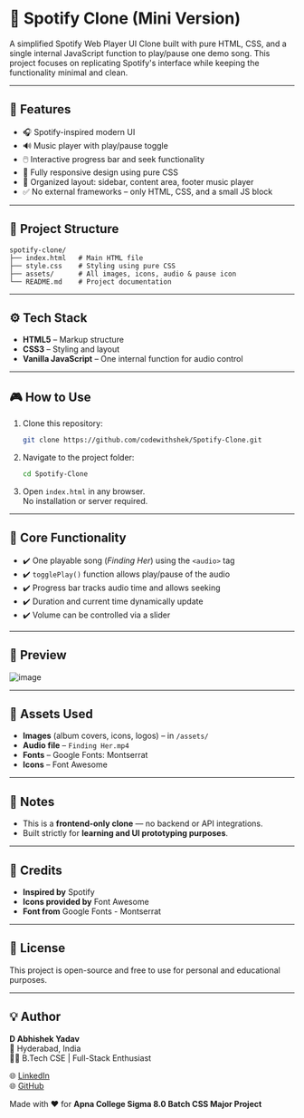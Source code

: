 
# 🎵 Spotify Clone (Mini Version)

A simplified Spotify Web Player UI Clone built with pure HTML, CSS, and a single internal JavaScript function to play/pause one demo song. This project focuses on replicating Spotify's interface while keeping the functionality minimal and clean.

---

## 🚀 Features
- 🎧 Spotify-inspired modern UI
- 🔊 Music player with play/pause toggle
- 🖱️ Interactive progress bar and seek functionality
- 🎨 Fully responsive design using pure CSS
- 📁 Organized layout: sidebar, content area, footer music player
- ✅ No external frameworks – only HTML, CSS, and a small JS block

---

## 📂 Project Structure
```
spotify-clone/
├── index.html   # Main HTML file
├── style.css    # Styling using pure CSS
├── assets/      # All images, icons, audio & pause icon
└── README.md    # Project documentation
```

---

## ⚙️ Tech Stack
- **HTML5** – Markup structure
- **CSS3** – Styling and layout
- **Vanilla JavaScript** – One internal function for audio control

---

## 🎮 How to Use
1. Clone this repository:
   ```bash
   git clone https://github.com/codewithshek/Spotify-Clone.git

   ```

2. Navigate to the project folder:
   ```bash
   cd Spotify-Clone

   ```

3. Open `index.html` in any browser.  
   No installation or server required.

---

## 🔧 Core Functionality
- ✔️ One playable song (*Finding Her*) using the `<audio>` tag
- ✔️ `togglePlay()` function allows play/pause of the audio
- ✔️ Progress bar tracks audio time and allows seeking
- ✔️ Duration and current time dynamically update
- ✔️ Volume can be controlled via a slider

---

## 📸 Preview

![image](https://github.com/user-attachments/assets/2b001294-48e0-47ea-a8ab-ee1fe377833f)

---

## 📁 Assets Used
- **Images** (album covers, icons, logos) – in `/assets/`
- **Audio file** – `Finding Her.mp4`
- **Fonts** – Google Fonts: Montserrat
- **Icons** – Font Awesome 

---

## 📝 Notes
- This is a **frontend-only clone** — no backend or API integrations.
- Built strictly for **learning and UI prototyping purposes**.
---

## 🙌 Credits
- **Inspired by** Spotify
- **Icons provided by** Font Awesome
- **Font from** Google Fonts - Montserrat

---

## 📜 License
This project is open-source and free to use for personal and educational purposes.

---

## 💡 Author
**D Abhishek Yadav**  
📍 Hyderabad, India  
🧑‍💻 B.Tech CSE | Full-Stack Enthusiast  

🌐 [LinkedIn](https://www.linkedin.com/in/dabhishekyadav/)  
🌐 [GitHub](https://github.com/codewithshek)  

Made with ❤️ for **Apna College Sigma 8.0 Batch CSS Major Project**
